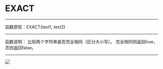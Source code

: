# EXACT
*****
函数原型：EXACT(text1, text2)
*****
函数说明：
比较两个字符串是否完全相同（区分大小写）。
完全相同则返回true，否则返回false。
*****

![](../img/6-3-3-2i1.png)